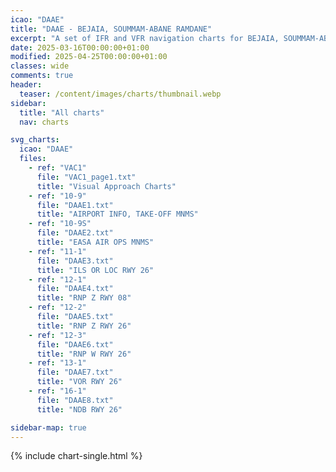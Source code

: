 ```yaml
---
icao: "DAAE" 
title: "DAAE - BEJAIA, SOUMMAM-ABANE RAMDANE"
excerpt: "A set of IFR and VFR navigation charts for BEJAIA, SOUMMAM-ABANE RAMDANE Airport"
date: 2025-03-16T00:00:00+01:00
modified: 2025-04-25T00:00:00+01:00
classes: wide
comments: true
header:
  teaser: /content/images/charts/thumbnail.webp
sidebar:
  title: "All charts"
  nav: charts

svg_charts:
  icao: "DAAE"
  files:
    - ref: "VAC1"
      file: "VAC1_page1.txt"
      title: "Visual Approach Charts"
    - ref: "10-9"
      file: "DAAE1.txt"
      title: "AIRPORT INFO, TAKE-OFF MNMS"
    - ref: "10-9S"
      file: "DAAE2.txt"
      title: "EASA AIR OPS MNMS"
    - ref: "11-1"
      file: "DAAE3.txt"
      title: "ILS OR LOC RWY 26"
    - ref: "12-1"
      file: "DAAE4.txt"
      title: "RNP Z RWY 08"
    - ref: "12-2"
      file: "DAAE5.txt"
      title: "RNP Z RWY 26"
    - ref: "12-3"
      file: "DAAE6.txt"
      title: "RNP W RWY 26"
    - ref: "13-1"
      file: "DAAE7.txt"
      title: "VOR RWY 26"
    - ref: "16-1"
      file: "DAAE8.txt"
      title: "NDB RWY 26"

sidebar-map: true
---
```


{% include chart-single.html %}
